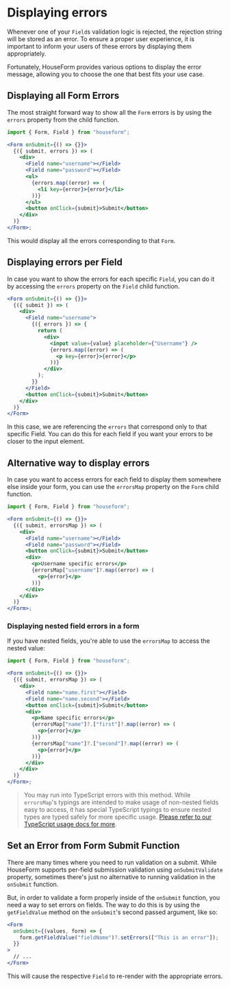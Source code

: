 # Displaying errors

Whenever one of your `Field`s validation logic is rejected, the rejection string will be stored as an error. To ensure a proper user experience, it is important to inform your users of these errors by displaying them appropriately.

Fortunately, HouseForm provides various options to display the error message, allowing you to choose the one that best fits your use case.

## Displaying all Form Errors

The most straight forward way to show all the `Form` errors is by using the `errors` property from the child function.

```jsx
import { Form, Field } from "houseform";

<Form onSubmit={() => {}}>
  {({ submit, errors }) => (
    <div>
      <Field name="username"></Field>
      <Field name="password"></Field>
      <ul>
        {errors.map((error) => (
          <li key={error}>{error}</li>
        ))}
      </ul>
      <button onClick={submit}>Submit</button>
    </div>
  )}
</Form>;
```

This would display all the errors corresponding to that `Form`.

## Displaying errors per Field

In case you want to show the errors for each specific `Field`, you can do it by accessing the `errors` property on the `Field` child function.

```jsx
<Form onSubmit={() => {}}>
  {({ submit }) => (
    <div>
      <Field name="username">
        {({ errors }) => {
          return (
            <div>
              <input value={value} placeholder={"Username"} />
              {errors.map((error) => (
                <p key={error}>{error}</p>
              ))}
            </div>
          );
        }}
      </Field>
      <button onClick={submit}>Submit</button>
    </div>
  )}
</Form>
```

In this case, we are referencing the `errors` that correspond only to that specific Field. You can do this for each field if you want your errors to be closer to the input element.

## Alternative way to display errors

In case you want to access errors for each field to display them somewhere else inside your form, you can use the `errorsMap` property on the `Form` child function.

```jsx
import { Form, Field } from "houseform";

<Form onSubmit={() => {}}>
  {({ submit, errorsMap }) => (
    <div>
      <Field name="username"></Field>
      <Field name="password"></Field>
      <button onClick={submit}>Submit</button>
      <div>
        <p>Username specific errors</p>
        {errorsMap["username"]?.map((error) => (
          <p>{error}</p>
        ))}
      </div>
    </div>
  )}
</Form>;
```

### Displaying nested field errors in a form

If you have nested fields, you're able to use the `errorsMap` to access the nested value:

```jsx
import { Form, Field } from "houseform";

<Form onSubmit={() => {}}>
  {({ submit, errorsMap }) => (
    <div>
      <Field name="name.first"></Field>
      <Field name="name.second"></Field>
      <button onClick={submit}>Submit</button>
      <div>
        <p>Name specific errors</p>
        {errorsMap["name"]?.["first"]?.map((error) => (
          <p>{error}</p>
        ))}
        {errorsMap["name"]?.["second"]?.map((error) => (
          <p>{error}</p>
        ))}
      </div>
    </div>
  )}
</Form>;
```

> You may run into TypeScript errors with this method. While `errorsMap`'s typings are intended to make usage of non-nested fields easy to access, it has special TypeScript typings to ensure nested types are typed safely for more specific usage. [Please refer to our TypeScript usage docs for more](/guides/typescript).

## Set an Error from Form Submit Function

There are many times where you need to run validation on a submit. While HouseForm supports per-field submission validation using `onSubmitValidate` property, sometimes there's just no alternative to running validation in the `onSubmit` function.

But, in order to validate a form properly inside of the `onSubmit` function, you need a way to set errors on fields. The way to do this is by using the `getFieldValue` method on the `onSubmit`'s second passed argument, like so:

```jsx
<Form
  onSubmit={(values, form) => {
    form.getFieldValue("fieldName")?.setErrors(["This is an error"]);
  }}
>
  // ...
</Form>
```

This will cause the respective `Field` to re-render with the appropriate errors.
